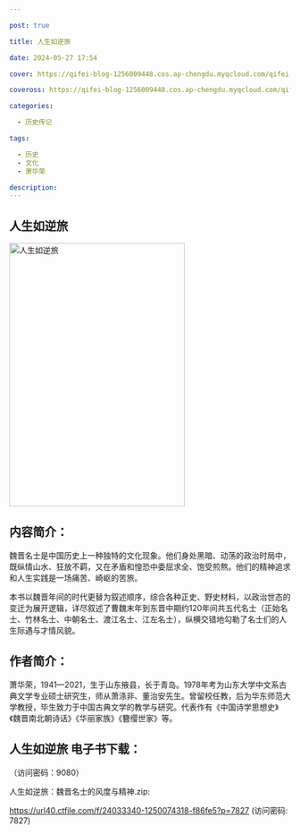 ```yaml
---

post: true

title: 人生如逆旅

date: 2024-05-27 17:54

cover: https://qifei-blog-1256009448.cos.ap-chengdu.myqcloud.com/qifei-blog/660e171b9f345e8d031df9d1.jpg

coveross: https://qifei-blog-1256009448.cos.ap-chengdu.myqcloud.com/qifei-blog/660e171b9f345e8d031df9d1.jpg

categories:

  - 历史传记

tags:

  - 历史
  - 文化
  - 萧华荣

description:
---
```


## 人生如逆旅
<img alt="人生如逆旅 " class="aligncenter loaded" data-was-processed="true" decoding="async" fetchpriority="high" height="471" src="https://qifei-blog-1256009448.cos.ap-chengdu.myqcloud.com/qifei-blog/660e171b9f345e8d031df9d1.jpg " style="cursor: zoom-in;" width="314"/>

## 内容简介：

魏晋名士是中国历史上一种独特的文化现象。他们身处黑暗、动荡的政治时局中，既纵情山水、狂放不羁，又在矛盾和惶恐中委屈求全、饱受煎熬。他们的精神追求和人生实践是一场痛苦、崎岖的苦旅。

本书以魏晋年间的时代更替为叙述顺序，综合各种正史、野史材料，以政治世态的变迁为展开逻辑，详尽叙述了曹魏末年到东晋中期约120年间共五代名士（正始名士、竹林名士、中朝名士、渡江名士、江左名士），纵横交错地勾勒了名士们的人生际遇与才情风貌。

## 作者简介：

萧华荣，1941—2021，生于山东掖县，长于青岛。1978年考为山东大学中文系古典文学专业硕士研究生，师从萧涤非、董治安先生。曾留校任教，后为华东师范大学教授，毕生致力于中国古典文学的教学与研究。代表作有《中国诗学思想史》《魏晋南北朝诗话》《华丽家族》《簪缨世家》等。

## 人生如逆旅 电子书下载：

 （访问密码：9080）

人生如逆旅：魏晋名士的风度与精神.zip: 

https://url40.ctfile.com/f/24033340-1250074318-f86fe5?p=7827 (访问密码: 7827)
